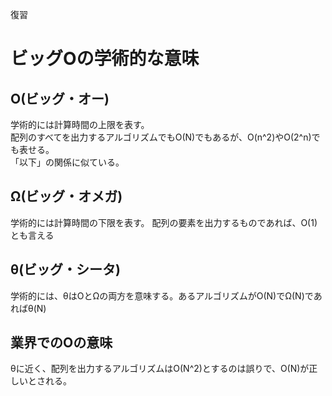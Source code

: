 復習

# ビッグOの学術的な意味


## O(ビッグ・オー)
学術的には計算時間の上限を表す。  
配列のすべてを出力するアルゴリズムでもO(N)でもあるが、O(n^2)やO(2^n)でも表せる。  
「以下」の関係に似ている。

## Ω(ビッグ・オメガ)
学術的には計算時間の下限を表す。
配列の要素を出力するものであれば、O(1)とも言える

## θ(ビッグ・シータ)
学術的には、θはOとΩの両方を意味する。あるアルゴリズムがO(N)でΩ(N)であればθ(N)


## 業界でのOの意味
θに近く、配列を出力するアルゴリズムはO(N^2)とするのは誤りで、O(N)が正しいとされる。

